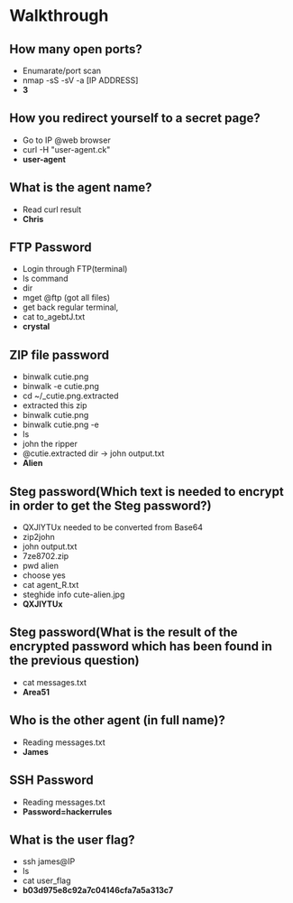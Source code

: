 #  Walkthrough
## How many open ports?
- Enumarate/port scan
- nmap -sS -sV -a [IP ADDRESS] <br>
- <b>3</b>
## How you redirect yourself to a secret page?
- Go to IP  @web browser
- curl -H "user-agent.ck"<br>
- <b> user-agent </b>
## What is the agent name?
- Read curl result<br>
- <b>Chris</b>
## FTP Password
- Login through FTP(terminal)
- ls command
- dir
- mget @ftp (got all files)
- get back regular terminal,
- cat to_agebtJ.txt<br>
- <b>crystal</b>
## ZIP file password
- binwalk cutie.png
- binwalk -e cutie.png
- cd ~/_cutie.png.extracted
- extracted this zip
- binwalk cutie.png
- binwalk cutie.png -e
- ls
- john the ripper
- @cutie.extracted dir -> john output.txt<br>
- <b>Alien</b>
## Steg password(Which text is  needed to encrypt in  order to get the Steg password?)
- QXJlYTUx needed to be converted from Base64
- zip2john
- john output.txt
- 7ze8702.zip
- pwd alien
- choose yes
- cat agent_R.txt
- steghide info cute-alien.jpg<br>
- <b>QXJlYTUx</b>
## Steg password(What is the result of the encrypted password which has been found in the previous question)
- cat messages.txt<br>
- <b>Area51</b>
## Who is the other agent (in full name)?
- Reading messages.txt<br>
- <b>James</b>
## SSH Password
- Reading messages.txt<br>
- <b>Password=hackerrules</b>
## What is the user flag?
- ssh james@IP
- ls
- cat user_flag <br>
- <b> b03d975e8c92a7c04146cfa7a5a313c7 </b>

